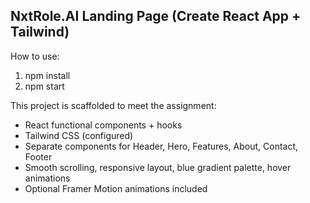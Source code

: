 NxtRole.AI Landing Page (Create React App + Tailwind)
------------------------------------------------------

How to use:
1. npm install
2. npm start

This project is scaffolded to meet the assignment:
- React functional components + hooks
- Tailwind CSS (configured)
- Separate components for Header, Hero, Features, About, Contact, Footer
- Smooth scrolling, responsive layout, blue gradient palette, hover animations
- Optional Framer Motion animations included


